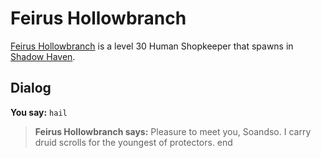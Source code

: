 # Feirus Hollowbranch



[Feirus Hollowbranch](/npc/150164) is a level 30 Human Shopkeeper that spawns in [Shadow Haven](/zone/150).



## Dialog

**You say:** `hail`



>**Feirus Hollowbranch says:** Pleasure to meet you, Soandso. I carry druid scrolls for the youngest of protectors.
end

